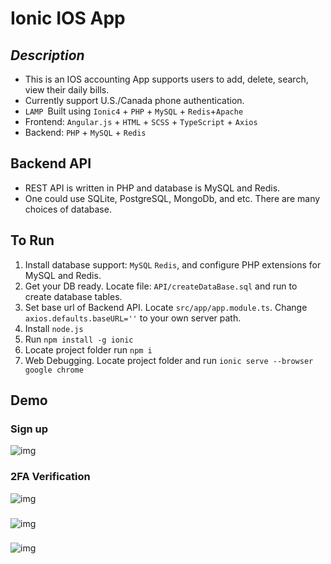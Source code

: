 # Ionic IOS App
## *Description*

 - This is an IOS accounting App supports users to add, delete, search,
   view their daily bills.   
 - Currently support U.S./Canada phone authentication.
 - `LAMP `Built using `Ionic4` + `PHP` + `MySQL` + `Redis`+`Apache`
 - Frontend: `Angular.js` + `HTML` + `SCSS` + `TypeScript` + `Axios`
 - Backend: `PHP` + `MySQL` + `Redis`

## Backend API 

 - REST API is written in PHP and database is MySQL and Redis.  
 - One could use SQLite, PostgreSQL, MongoDb, and etc. There are many
   choices of database.

## To Run

 1. Install database support: `MySQL` `Redis`, and configure PHP extensions for MySQL and Redis.
 2. Get your DB ready. Locate file: `API/createDataBase.sql` and run to create database tables.
 3. Set base url of Backend API. Locate `src/app/app.module.ts`. Change `axios.defaults.baseURL=''` to your own server path.
 4. Install `node.js`
 5. Run `npm install -g ionic`
 6. Locate project folder run `npm i`
 7. Web Debugging. Locate project folder and run `ionic serve --browser google chrome`
 
 
## Demo
### Sign up
![img](https://github.com/jimjimliu/Bill-Ionic-/blob/master/demo/1.gif)
### 2FA Verification
![img](https://github.com/jimjimliu/Bill-Ionic-/blob/master/demo/2.gif)
###
![img](https://github.com/jimjimliu/Bill-Ionic-/blob/master/demo/3.gif)
### 
![img](https://github.com/jimjimliu/Bill-Ionic-/blob/master/demo/4.gif)

